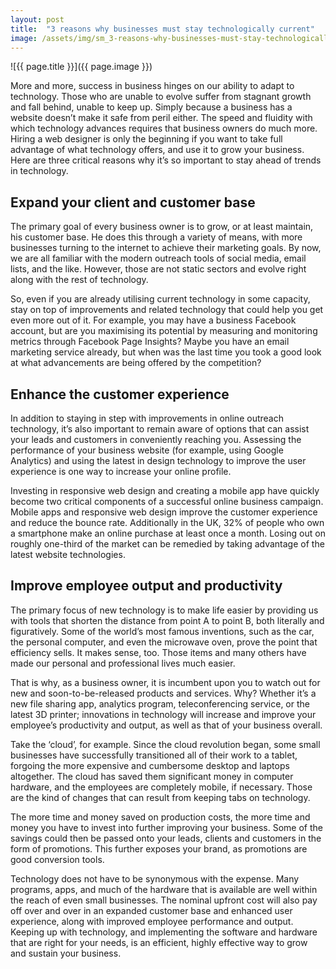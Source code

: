 ```yaml
---
layout: post
title:  "3 reasons why businesses must stay technologically current"
image: /assets/img/sm_3-reasons-why-businesses-must-stay-technologically-current.jpg
---
```


![{{ page.title }}]({{ page.image }})

More and more, success in business hinges on our ability to adapt to technology. Those who are unable to evolve suffer from stagnant growth and fall behind, unable to keep up. Simply because a business has a website doesn’t make it safe from peril either. The speed and fluidity with which technology advances requires that business owners do much more. Hiring a web designer is only the beginning if you want to take full advantage of what technology offers, and use it to grow your business. Here are three critical reasons why it’s so important to stay ahead of trends in technology.


## Expand your client and customer base
The primary goal of every business owner is to grow, or at least maintain, his customer base. He does this through a variety of means, with more businesses turning to the internet to achieve their marketing goals. By now, we are all familiar with the modern outreach tools of social media, email lists, and the like. However, those are not static sectors and evolve right along with the rest of technology.


So, even if you are already utilising current technology in some capacity, stay on top of improvements and related technology that could help you get even more out of it. For example, you may have a business Facebook account, but are you maximising its potential by measuring and monitoring metrics through Facebook Page Insights? Maybe you have an email marketing service already, but when was the last time you took a good look at what advancements are being offered by the competition?


## Enhance the customer experience
In addition to staying in step with improvements in online outreach technology, it’s also important to remain aware of options that can assist your leads and customers in conveniently reaching you. Assessing the performance of your business website (for example, using Google Analytics) and using the latest in design technology to improve the user experience is one way to increase your online profile.

Investing in responsive web design and creating a mobile app have quickly become two critical components of a successful online business campaign. Mobile apps and responsive web design improve the customer experience and reduce the bounce rate. Additionally in the UK, 32% of people who own a smartphone make an online purchase at least once a month. Losing out on roughly one-third of the market can be remedied by taking advantage of the latest website technologies.


## Improve employee output and productivity
The primary focus of new technology is to make life easier by providing us with tools that shorten the distance from point A to point B, both literally and figuratively. Some of the world’s most famous inventions, such as the car, the personal computer, and even the microwave oven, prove the point that efficiency sells. It makes sense, too. Those items and many others have made our personal and professional lives much easier.


That is why, as a business owner, it is incumbent upon you to watch out for new and soon-to-be-released products and services. Why? Whether it’s a new file sharing app, analytics program, teleconferencing service, or the latest 3D printer; innovations in technology will increase and improve your employee’s productivity and output, as well as that of your business overall.

Take the ‘cloud’, for example. Since the cloud revolution began, some small businesses have successfully transitioned all of their work to a tablet, forgoing the more expensive and cumbersome desktop and laptops altogether. The cloud has saved them significant money in computer hardware, and the employees are completely mobile, if necessary. Those are the kind of changes that can result from keeping tabs on technology.

The more time and money saved on production costs, the more time and money you have to invest into further improving your business. Some of the savings could then be passed onto your leads, clients and customers in the form of promotions. This further exposes your brand, as promotions are good conversion tools.

Technology does not have to be synonymous with the expense. Many programs, apps, and much of the hardware that is available are well within the reach of even small businesses. The nominal upfront cost will also pay off over and over in an expanded customer base and enhanced user experience, along with improved employee performance and output. Keeping up with technology, and implementing the software and hardware that are right for your needs, is an efficient, highly effective way to grow and sustain your business.

